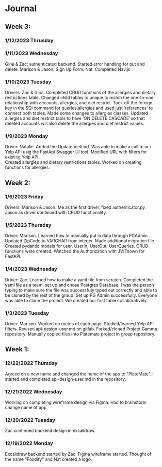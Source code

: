 # Journal

## Week 3:

###

### 1/12/2023 Thrusday

### 1/11/2023 Wednesday

Gina & Zac: authenticated backend. Started error handling for put and delete.
Marison & Jason: Sign Up Form.
Nat: Completed Nav.js

### 1/10/2023 Tuesday

Drivers: Zac & Gina.
Completed CRUD functions of the allergies and dietary restrictions table.
Changed child tables to unique to match the one-to-one relationship with accounts, allergies, and diet restrict.
Took off the foreign key in the SQl command for queries.allergies and used just ‘references’ to connect both tables. Made some changes to allergies classes.
Updated allergies and diet restrict table to have ‘ON DELETE CASCADE’ so that deleted accounts will also delete the allergies and diet restrict values.

### 1/9/2023 Monday

Driver: Natalie.
Added the Update method.
Was able to make a call to our Yelp API usig the FastApi Swagger UI tool.
Modified URL with filters for existing Yelp API.  
Created allergies and dietary restrictions tables.
Worked on creating functions for allergies.

## Week 2:

### 1/6/2023 Friday

Drivers: Marison & Jason.
Me as the first driver, fixed authenticator.py.
Jason as driver continued with CRUD functionality.

### 1/5/2023 Thursday

Driver: Marison.
Learned how to manually put in data through PGAdmin.
Updated ZipCode to VARCHAR from integer.
Made additional migration file.
Created pydantic models for user. UserIn, UserOut, UserQueries.
CRUD functions were created.
Watched the Authorization with JWTdown for FastAPI.

### 1/4/2023 Wednesday

Driver: Zac.
Learned how to make a yaml file from scratch.
Completed the yaml file as a team, set up and chose Postgres Database.
I was the person typing to make sure the file was successfuly typed out correctly and able to be cloned by the rest of the group.
Set up PG Admin successfully.
Everyone was able to clone the project.
We created our first table collaboratively.

### 1/3/2023 Tuesday

Driver: Marison.
Worked on routes of each page.
Studied/learned Yelp API filters.
Revised api-design-user.md on gitlab.
Forked/cloned Project Gamma repository.
Manually copied files into Platemate project in group repository.

## Week 1:

### 12/22/2022 Thursday

Agreed on a new name and changed the name of the app to "PlateMate".
I started and completed api-design-user.md in the repository.

### 12/21/2022 Wednesday

Working on completing wireframe design via Figma.
Had to brainstorm change name of app.

### 12/20/2022 Tuesday

Zac continued backend design in excalidraw.

### 12/19/2022 Monday

Excalidraw backend started by Zac.
Figma wireframe started.
Thought of the name "Foodify" and Nat created a logo.
